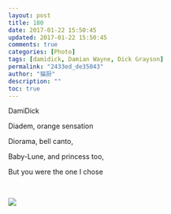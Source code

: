 ```yaml
---
layout: post
title: 180
date: 2017-01-22 15:50:45
updated: 2017-01-22 15:50:45
comments: true
categories: [Photo]
tags: [damidick, Damian Wayne, Dick Grayson]
permalink: "2433ed_de35043"
author: "猫厨"
description: ""
toc: true
---
```


<p>DamiDick</p> 
<p>Diadem, orange sensation</p> 
<p>Diorama, bell canto,</p> 
<p>Baby-Lune, and princess too,</p> 
<p>But you were the one I chose<br /></p> 
<p><br /></p>

![](https://nos.netease.com/imglf2/img/cVZNdzJtQk9JV2V6WTJRWE5LMzhmMVg5RVZPUDdYMjFUT2d3anJJb2JQb3pLT3ExcldBQ3Z3PT0.jpg)